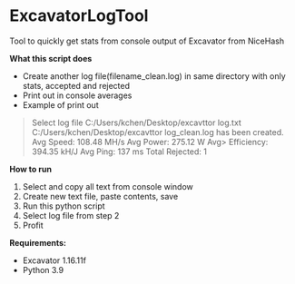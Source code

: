 # ExcavatorLogTool
Tool to quickly get stats from console output of Excavator from NiceHash

**What this script does**

 - Create another log file(filename_clean.log) in same directory with
   only stats, accepted and rejected  
 - Print out in console averages
 - Example of print out

> Select log file
> C:/Users/kchen/Desktop/excavttor log.txt 
> C:/Users/kchen/Desktop/excavttor log_clean.log has been created.  
> Avg Speed:  108.48  MH/s
> Avg Power:  275.12  W 
> Avg> Efficiency: 394.35 kH/J 
> Avg Ping:  137 ms 
> Total Rejected:  1

**How to run**

 1. Select and copy all text from console window
 2. Create new text file, paste contents, save
 3. Run this python script
 4. Select log file from step 2
 5. Profit

**Requirements:**
 - Excavator 1.16.11f
 - Python 3.9
